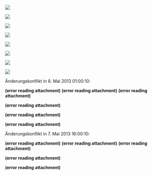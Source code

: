 ![](Evernote%20Snapshot%2020130507%20095725.jpg)


![](Evernote%20Snapshot%2020130507%20095731.jpg)


![](Evernote%20Snapshot%2020130507%20095740.jpg)



![](Evernote%20Camera%20Roll%2020130507%20095621.jpg)



![](Evernote%20Camera%20Roll%2020130507%20155954.jpg)



![](Evernote%20Camera%20Roll%2020130507%20160003.jpg)



![](Evernote%20Camera%20Roll%2020130507%20160007.jpg)



![](Evernote%20Camera%20Roll%2020130507%20160010.jpg)



<span style="color:#000ff;">Änderungskonflikt in 8. Mai 2013 01:00:10:</span>

 **(error reading attachment)**
 **(error reading attachment)**
 **(error reading attachment)**

 **(error reading attachment)**

 **(error reading attachment)**

 **(error reading attachment)**




<span style="color:#000ff;">Änderungskonflikt in 7. Mai 2013 16:00:10:</span>

 **(error reading attachment)**
 **(error reading attachment)**
 **(error reading attachment)**

 **(error reading attachment)**

 **(error reading attachment)**
